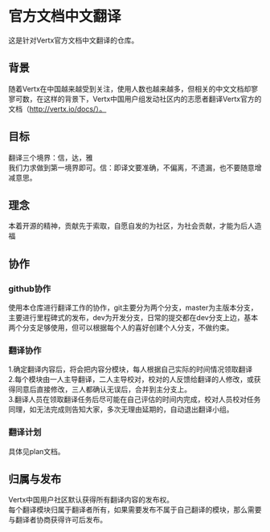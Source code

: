 # 官方文档中文翻译

这是针对Vertx官方文档中文翻译的仓库。

## 背景

随着Vertx在中国越来越受到关注，使用人数也越来越多，但相关的中文文档却寥寥可数，在这样的背景下，Vertx中国用户组发动社区内的志愿者翻译Vertx官方的文档（http://vertx.io/docs/）。

## 目标

翻译三个境界：信，达，雅  
我们力求做到第一境界即可。信：即译文要准确，不偏离，不遗漏，也不要随意增减意思。

## 理念

本着开源的精神，贡献先于索取，自愿自发的为社区，为社会贡献，才能为后人造福

## 协作

### github协作

使用本仓库进行翻译工作的协作，git主要分为两个分支，master为主版本分支，主要进行里程碑式的发布，dev为开发分支，日常的提交都在dev分支上边，基本两个分支足够使用，但可以根据每个人的喜好创建个人分支，不做约束。

### 翻译协作

1.确定翻译内容后，将会把内容分模块，每人根据自己实际的时间情况领取翻译    
2.每个模块由一人主导翻译，二人主导校对，校对的人反馈给翻译的人修改，或获得同意后直接修改，三人都确认无误后，合并到主分支上。  
3.翻译人员在领取翻译任务后尽可能在自己评估的时间内完成，校对人员校对任务同理，如无法完成则告知大家，多次无理由延期的，自动退出翻译小组。

### 翻译计划

具体见plan文档。

## 归属与发布

Vertx中国用户社区默认获得所有翻译内容的发布权。  
每个翻译模块归属于翻译者所有，如果需要发布不属于自己翻译的模块，那么需要与翻译者协商获得许可后发布。
